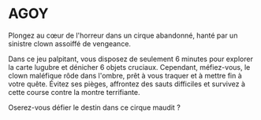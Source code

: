 # AGOY

Plongez au cœur de l'horreur dans un cirque abandonné, hanté par un sinistre clown assoiffé de vengeance. 

Dans ce jeu palpitant, vous disposez de seulement 6 minutes pour explorer la carte lugubre et dénicher 6 objets cruciaux. Cependant, méfiez-vous, le clown maléfique rôde dans l'ombre, prêt à vous traquer et à mettre fin à votre quête. Évitez ses pièges, affrontez des sauts difficiles et survivez à cette course contre la montre terrifiante. 

Oserez-vous défier le destin dans ce cirque maudit ?
